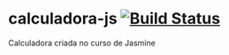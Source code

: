 # calculadora-js [![Build Status](https://app.travis-ci.com/thalesbruninx/calculadora-js.svg?branch=main)](https://app.travis-ci.com/thalesbruninx/calculadora-js)
Calculadora criada no curso de Jasmine

